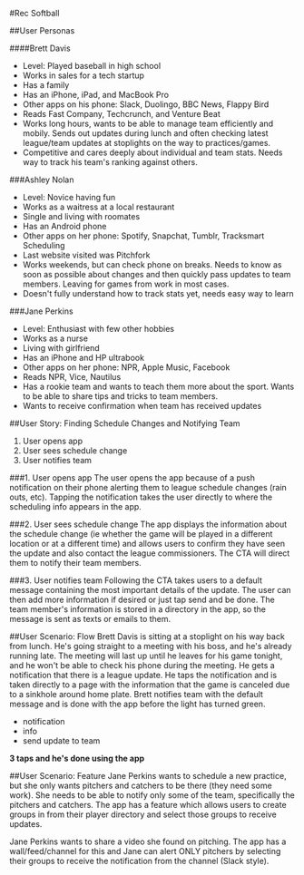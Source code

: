 #Rec Softball

##User Personas

####Brett Davis
- Level: Played baseball in high school
- Works in sales for a tech startup
- Has a family
- Has an iPhone, iPad, and MacBook Pro
- Other apps on his phone: Slack, Duolingo, BBC News, Flappy Bird
- Reads Fast Company, Techcrunch, and Venture Beat
- Works long hours, wants to be able to manage team efficiently and mobily. Sends out updates during lunch and often checking latest league/team updates at stoplights on the way to practices/games.
- Competitive and cares deeply about individual and team stats. Needs way to track his team's ranking against others.

###Ashley Nolan
- Level: Novice having fun
- Works as a waitress at a local restaurant
- Single and living with roomates
- Has an Android phone
- Other apps on her phone: Spotify, Snapchat, Tumblr, Tracksmart Scheduling
- Last website visited was Pitchfork
- Works weekends, but can check phone on breaks. Needs to know as soon as possible about changes and then quickly pass updates to team members. Leaving for games from work in most cases.
- Doesn't fully understand how to track stats yet, needs easy way to learn

###Jane Perkins
- Level: Enthusiast with few other hobbies
- Works as a nurse
- Living with girlfriend
- Has an iPhone and HP ultrabook
- Other apps on her phone: NPR, Apple Music, Facebook
- Reads NPR, Vice, Nautilus
- Has a rookie team and wants to teach them more about the sport. Wants to be able to share tips and tricks to team members.
- Wants to receive confirmation when team has received updates

##User Story: Finding Schedule Changes and Notifying Team

1. User opens app
2. User sees schedule change
3. User notifies team

###1. User opens app
The user opens the app because of a push notification on their phone alerting them to league schedule changes (rain outs, etc). Tapping the notification takes the user directly to where the scheduling info appears in the app.

###2. User sees schedule change
The app displays the information about the schedule change (ie whether the game will be played in a different location or at a different time) and allows users to confirm they have seen the update and also contact the league commissioners. The CTA will direct them to notify their team members.

###3. User notifies team
Following the CTA takes users to a default message containing the most important details of the update. The user can then add more information if desired or just tap send and be done. The team member's information is stored in a directory in the app, so the message is sent as texts or emails to them.

##User Scenario: Flow
Brett Davis is sitting at a stoplight on his way back from lunch. He's going straight to a meeting with his boss, and he's already running late. The meeting will last up until he leaves for his game tonight, and he won't be able to check his phone during the meeting. He gets a notification that there is a league update. He taps the notification and is taken directly to a page with the information that the game is canceled due to a sinkhole around home plate. Brett notifies team with the default message and is done with the app before the light has turned green.
- notification
- info
- send update to team

**3 taps and he's done using the app**

##User Scenario: Feature
Jane Perkins wants to schedule a new practice, but she only wants pitchers and catchers to be there (they need some work). She needs to be able to notify only some of the team, specifically the pitchers and catchers. The app has a feature which allows users to create groups in from their player directory and select those groups to receive updates.

Jane Perkins wants to share a video she found on pitching. The app has a wall/feed/channel for this and Jane can alert ONLY pitchers by selecting their groups to receive the notification from the channel (Slack style).


